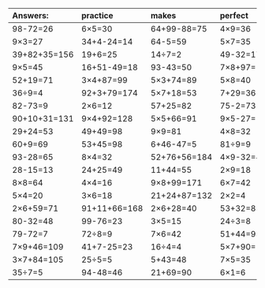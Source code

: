| Answers: | practice | makes | perfect | ! |
| :--- | :--- | :--- | :--- | :--- |
| 98-72=26 | 6×5=30 | 64+99-88=75 | 4×9=36 | 2×6-2=10 | 
| 9×3=27 | 34+4-24=14 | 64-5=59 | 5×7=35 | 6÷3=2 | 
| 39+82+35=156 | 19+6=25 | 14÷7=2 | 49-32=17 | 53+92+36=181 | 
| 9×5=45 | 16+51-49=18 | 93-43=50 | 7×8+97=153 | 24-1=23 | 
| 52+19=71 | 3×4+87=99 | 5×3+74=89 | 5×8=40 | 77+58+39=174 | 
| 36÷9=4 | 92+3+79=174 | 5×7+18=53 | 7+29=36 | 99-98=1 | 
| 82-73=9 | 2×6=12 | 57+25=82 | 75-2=73 | 14÷2=7 | 
| 90+10+31=131 | 9×4+92=128 | 5×5+66=91 | 9×5-27=18 | 10+34=44 | 
| 29+24=53 | 49+49=98 | 9×9=81 | 4×8=32 | 17+3=20 | 
| 60+9=69 | 53+45=98 | 6+46-47=5 | 81÷9=9 | 49+4=53 | 
| 93-28=65 | 8×4=32 | 52+76+56=184 | 4×9-32=4 | 9×8+42=114 | 
| 28-15=13 | 24+25=49 | 11+44=55 | 2×9=18 | 3×4-10=2 | 
| 8×8=64 | 4×4=16 | 9×8+99=171 | 6×7=42 | 9×2=18 | 
| 5×4=20 | 3×6=18 | 21+24+87=132 | 2×2=4 | 9×7-2=61 | 
| 2×6+59=71 | 91+11+66=168 | 2×6+28=40 | 53+32=85 | 56-24=32 | 
| 80-32=48 | 99-76=23 | 3×5=15 | 24÷3=8 | 77-29=48 | 
| 79-72=7 | 72÷8=9 | 7×6=42 | 51+44=95 | 26+12=38 | 
| 7×9+46=109 | 41+7-25=23 | 16÷4=4 | 5×7+90=125 | 9÷3=3 | 
| 3×7+84=105 | 25÷5=5 | 5+43=48 | 7×5=35 | 33+23=56 | 
| 35÷7=5 | 94-48=46 | 21+69=90 | 6×1=6 | 63÷9=7 | 

